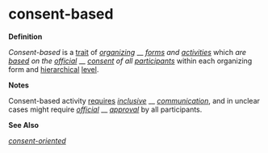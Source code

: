 # consent-based

**Definition**

_Consent-based_ is a [trait](trait.md) of [_organizing_](organize.md) __ [_forms_](form.md) _and_ [_activities_](activity.md) which _are_ [_based_](base.md) _on the_ [_official_](https://github.com/gcassel/Modular-Organization-Terminology/blob/master/terms/official.md) __ [_consent_](consent.md) _of all_ [_participants_](participate.md) within each organizing form and [hierarchical](https://github.com/gcassel/Modular-Organization-Terminology/blob/master/terms/hierarchy.md) [level](https://github.com/gcassel/Modular-Organization-Terminology/blob/master/terms/level.md).

**Notes**

Consent-based activity [requires](require.md) [_inclusive_](include.md) __ [_communication_](communicate.md), and in unclear cases might require [_official_](official.md) __ [_approval_](approve.md) by all participants.

**See Also**

[_consent-oriented_](consent-oriented.md)
